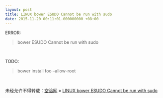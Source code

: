 ```yaml
---
layout: post
title: LINUX bower ESUDO Cannot be run with sudo
date: 2015-11-20 00:11:01.000000000 +08:00
---
```


ERROR:

> bower ESUDO Cannot be run with sudo

 

TODO:

> bower install foo –allow-root

 

未经允许不得转载：[空洽网](http://kongqia.com) » [LINUX bower ESUDO Cannot be run with sudo](http://kongqia.com/33638.html)


